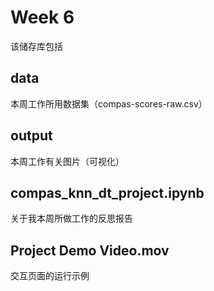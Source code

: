 # Week 6

该储存库包括

## data
本周工作所用数据集（compas-scores-raw.csv）

## output
本周工作有关图片（可视化）

## compas_knn_dt_project.ipynb

关于我本周所做工作的反思报告

## Project Demo Video.mov

交互页面的运行示例
